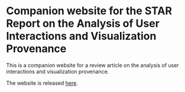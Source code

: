 # Companion website for the STAR Report on the Analysis of User Interactions and Visualization Provenance

This is a companion website for a review article on the analysis of user interactions and visualization provenance.

The website is released [here](http://provenance-survey.caleydo.org/index.html).